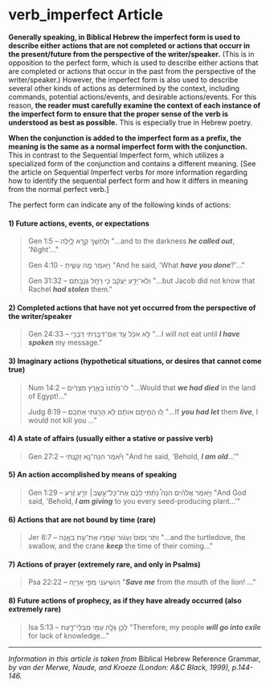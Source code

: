 # verb_imperfect Article
**Generally speaking, in Biblical Hebrew the imperfect form is used to describe either actions that are not completed or actions that occurr in the present/future from the perspective of the writer/speaker.**  (This is in opposition to the perfect form, which is used to describe either actions that are completed or actions that occur in the past from the perspective of the writer/speaker.)  However, the imperfect form is also used to describe several other kinds of actions as determined by the context, including commands, potential actions/events, and desirable actions/events.  For this reason, **the reader must carefully examine the context of each instance of the imperfect form to ensure that the proper sense of the verb is understood as best as possible.**  This is especially true in Hebrew poetry.

**When the conjunction is added to the imperfect form as a prefix, the meaning is the same as a normal imperfect form with the conjunction.**  This in contrast to the Sequential Imperfect form, which utilizes a specialized form of the conjunction and contains a different meaning.  [See the article on Sequential Imperfect verbs for more information regarding how to identify the sequential perfect form and how it differs in meaning from the normal perfect verb.]

The perfect form can indicate any of the following kinds of actions:

#### 1) Future actions, events, or expectations

> Gen 1:5 –  וְלַחֹ֖שֶׁךְ קָ֣רָא לָ֑יְלָה  "...and to the darkness ***he called out***, 'Night'..."
> 
> Gen 4:10 -  וַיֹּ֖אמֶר מֶ֣ה עָשִׂ֑יתָ  "And he said, 'What ***have you done***?'..."
> 
> Gen 31:32 –  וְלֹֽא־יָדַ֣ע יַעֲקֹ֔ב כִּ֥י רָחֵ֖ל גְּנָבָֽתַם׃  "...but Jacob did not know that Rachel ***had stolen*** them."

#### 2) Completed actions that have not yet occurred from the perspective of the writer/speaker

> Gen 24:33 –  לֹ֣א אֹכַ֔ל עַ֥ד אִם־דִּבַּ֖רְתִּי דְּבָרָ֑י  "...I will not eat until ***I have spoken*** my message."

#### 3) Imaginary actions (hypothetical situations, or desires that cannot come true)

> Num 14:2 –  לוּ־מַ֙תְנוּ֙ בְּאֶ֣רֶץ מִצְרַ֔יִם  "...Would that ***we had died*** in the land of Egypt!..."
> 
> Judg 8:19 –  ל֚וּ הַחֲיִתֶ֣ם אוֹתָ֔ם לֹ֥א הָרַ֖גְתִּי אֶתְכֶֽם׃  "...If ***you had let*** them ***live***, I would not kill you ..."

#### 4) A state of affairs (usually either a stative or passive verb)

> Gen 27:2 –  וַיֹּ֕אמֶר הִנֵּה־נָ֖א זָקַ֑נְתִּי  "And he said, 'Behold, ***I am old***...'"

#### 5) An action accomplished by means of speaking

> Gen 1:29 –  וַיֹּ֣אמֶר אֱלֹהִ֗ים הִנֵּה֩ נָתַ֨תִּי לָכֶ֜ם אֶת־כָּל־עֵ֣שֶׂב׀ זֹרֵ֣עַ זֶ֗רַע  "And God said, 'Behold, ***I am giving*** to you every seed-producing plant...'"

#### 6) Actions that are not bound by time (rare)

> Jer 8:7 –  וְתֹ֤ר וְסִוס֙ וְעָג֔וּר שָׁמְר֖וּ אֶת־עֵ֣ת בֹּאָ֑נָה  "...and the turtledove, the swallow, and the crane ***keep*** the time of their coming..."

#### 7) Actions of prayer (extremely rare, and only in Psalms)

> Psa 22:22 –  ה֭וֹשִׁיעֵנִי מִפִּ֣י אַרְיֵ֑ה  "***Save me*** from the mouth of the lion! ..."

#### 8) Future actions of prophecy, as if they have already occurred (also extremely rare)

> Isa 5:13 –  לָכֵ֛ן גָּלָ֥ה עַמִּ֖י מִבְּלִי־דָ֑עַת  "Therefore, my people ***will go into exile*** for lack of knowledge..."

-----

*Information in this article is taken from* Biblical Hebrew Reference Grammar, *by van der Merwe, Naude, and Kroeze (London: A&C Black, 1999), p.144-146.*